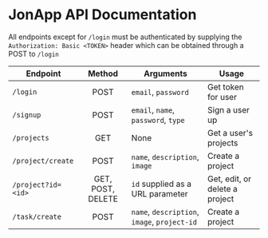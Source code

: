 # JonApp API Documentation

All endpoints except for `/login` must be authenticated by supplying the `Authorization: Basic <TOKEN>` header which can be obtained through a POST to `/login`

| Endpoint                     | Method | Arguments             | Usage              |
| ---------------------------- | :------: | --------------------- | ------------------ |
| `/login`                   | POST  | `email`, `password` | Get token for user |
| `/signup` | POST | `email`, `name`, `password`, `type` | Sign a user up |
| `/projects` | GET | None | Get a user's projects |
| `/project/create` | POST | `name`, `description`, `image` | Create a project |
| `/project?id=<id>` | GET, POST, DELETE | `id` supplied as a URL parameter | Get, edit, or delete a project |
| `/task/create` | POST | `name`, `description`, `image`, `project-id` | Create a project |
